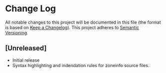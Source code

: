 # Change Log
All notable changes to this project will be documented in this file (the format is based on [Keep a Changelog](http://keepachangelog.com/)).
This project adheres to [Semantic Versioning](http://semver.org/).

## [Unreleased]
- Initial release
- Syntax highlighting and indendation rules for zoneinfo source files.
